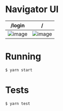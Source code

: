 # Navigator UI

| /login                                                                                                         | /                                                                                                              |
|----------------------------------------------------------------------------------------------------------------|----------------------------------------------------------------------------------------------------------------|
| ![image](https://user-images.githubusercontent.com/2634482/142882247-ecc446d8-60fa-49e1-b77d-abd876489764.png) | ![image](https://user-images.githubusercontent.com/2634482/142882104-00ca33e4-27e5-4f37-98d0-737e9074bbb7.png) |

# Running
```
$ yarn start
```

# Tests
```
$ yarn test
```
